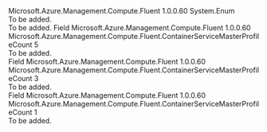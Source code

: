 <Type Name="ContainerServiceMasterProfileCount" FullName="Microsoft.Azure.Management.Compute.Fluent.ContainerServiceMasterProfileCount">
  <TypeSignature Language="C#" Value="public enum ContainerServiceMasterProfileCount" />
  <TypeSignature Language="ILAsm" Value=".class public auto ansi sealed ContainerServiceMasterProfileCount extends System.Enum" />
  <TypeSignature Language="DocId" Value="T:Microsoft.Azure.Management.Compute.Fluent.ContainerServiceMasterProfileCount" />
  <TypeSignature Language="VB.NET" Value="Public Enum ContainerServiceMasterProfileCount" />
  <TypeSignature Language="F#" Value="type ContainerServiceMasterProfileCount = " />
  <AssemblyInfo>
    <AssemblyName>Microsoft.Azure.Management.Compute.Fluent</AssemblyName>
    <AssemblyVersion>1.0.0.60</AssemblyVersion>
  </AssemblyInfo>
  <Base>
    <BaseTypeName>System.Enum</BaseTypeName>
  </Base>
  <Docs>
    <summary>To be added.</summary>
    <remarks>To be added.</remarks>
  </Docs>
  <Members>
    <Member MemberName="MAX">
      <MemberSignature Language="C#" Value="MAX" />
      <MemberSignature Language="ILAsm" Value=".field public static literal valuetype Microsoft.Azure.Management.Compute.Fluent.ContainerServiceMasterProfileCount MAX = int32(5)" />
      <MemberSignature Language="DocId" Value="F:Microsoft.Azure.Management.Compute.Fluent.ContainerServiceMasterProfileCount.MAX" />
      <MemberSignature Language="VB.NET" Value="MAX" />
      <MemberSignature Language="F#" Value="MAX = 5" Usage="Microsoft.Azure.Management.Compute.Fluent.ContainerServiceMasterProfileCount.MAX" />
      <MemberType>Field</MemberType>
      <AssemblyInfo>
        <AssemblyName>Microsoft.Azure.Management.Compute.Fluent</AssemblyName>
        <AssemblyVersion>1.0.0.60</AssemblyVersion>
      </AssemblyInfo>
      <ReturnValue>
        <ReturnType>Microsoft.Azure.Management.Compute.Fluent.ContainerServiceMasterProfileCount</ReturnType>
      </ReturnValue>
      <MemberValue>5</MemberValue>
      <Docs>
        <summary>To be added.</summary>
      </Docs>
    </Member>
    <Member MemberName="MID">
      <MemberSignature Language="C#" Value="MID" />
      <MemberSignature Language="ILAsm" Value=".field public static literal valuetype Microsoft.Azure.Management.Compute.Fluent.ContainerServiceMasterProfileCount MID = int32(3)" />
      <MemberSignature Language="DocId" Value="F:Microsoft.Azure.Management.Compute.Fluent.ContainerServiceMasterProfileCount.MID" />
      <MemberSignature Language="VB.NET" Value="MID" />
      <MemberSignature Language="F#" Value="MID = 3" Usage="Microsoft.Azure.Management.Compute.Fluent.ContainerServiceMasterProfileCount.MID" />
      <MemberType>Field</MemberType>
      <AssemblyInfo>
        <AssemblyName>Microsoft.Azure.Management.Compute.Fluent</AssemblyName>
        <AssemblyVersion>1.0.0.60</AssemblyVersion>
      </AssemblyInfo>
      <ReturnValue>
        <ReturnType>Microsoft.Azure.Management.Compute.Fluent.ContainerServiceMasterProfileCount</ReturnType>
      </ReturnValue>
      <MemberValue>3</MemberValue>
      <Docs>
        <summary>To be added.</summary>
      </Docs>
    </Member>
    <Member MemberName="MIN">
      <MemberSignature Language="C#" Value="MIN" />
      <MemberSignature Language="ILAsm" Value=".field public static literal valuetype Microsoft.Azure.Management.Compute.Fluent.ContainerServiceMasterProfileCount MIN = int32(1)" />
      <MemberSignature Language="DocId" Value="F:Microsoft.Azure.Management.Compute.Fluent.ContainerServiceMasterProfileCount.MIN" />
      <MemberSignature Language="VB.NET" Value="MIN" />
      <MemberSignature Language="F#" Value="MIN = 1" Usage="Microsoft.Azure.Management.Compute.Fluent.ContainerServiceMasterProfileCount.MIN" />
      <MemberType>Field</MemberType>
      <AssemblyInfo>
        <AssemblyName>Microsoft.Azure.Management.Compute.Fluent</AssemblyName>
        <AssemblyVersion>1.0.0.60</AssemblyVersion>
      </AssemblyInfo>
      <ReturnValue>
        <ReturnType>Microsoft.Azure.Management.Compute.Fluent.ContainerServiceMasterProfileCount</ReturnType>
      </ReturnValue>
      <MemberValue>1</MemberValue>
      <Docs>
        <summary>To be added.</summary>
      </Docs>
    </Member>
  </Members>
</Type>